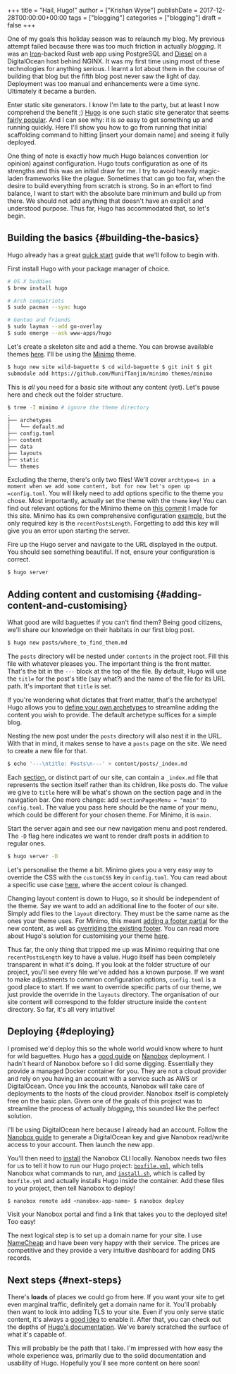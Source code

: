 +++
title = "Hail, Hugo!"
author = ["Krishan Wyse"]
publishDate = 2017-12-28T00:00:00+00:00
tags = ["blogging"]
categories = ["blogging"]
draft = false
+++

One of my goals this holiday season was to relaunch my blog. My previous attempt
failed because there was too much friction in actually _blogging_. It was an
[Iron](http://ironframework.io/)-backed Rust web app using PostgreSQL and [Diesel](http://diesel.rs/) on a DigitalOcean host
behind NGINX. It was my first time using most of these technologies for anything
serious. I learnt a lot about them in the course of building that blog but the
fifth blog post never saw the light of day.  Deployment was too manual and
enhancements were a time sync. Ultimately it became a burden.

Enter static site generators. I know I'm late to the party, but at least I now
comprehend the benefit ;) [Hugo](https://gohugo.io/) is one such static site generator that seems
[fairly popular](https://github.com/gohugoio/hugo/stargazers). And I can see why: it is _so_ easy to get something up and
running quickly.  Here I'll show you how to go from running that initial
scaffolding command to hitting [insert your domain name] and seeing it fully
deployed.

One thing of note is exactly how much Hugo balances convention (or opinion)
against configuration. Hugo touts configuration as one of its strengths and this
was an initial draw for me. I try to avoid heavily magic-laden frameworks like
the plague. Sometimes that can go too far, when the desire to build everything
from scratch is strong. So in an effort to find balance, I want to start with
the absolute bare minimum and build up from there. We should not add anything
that doesn't have an explicit and understood purpose. Thus far, Hugo has
accommodated that, so let's begin.


## Building the basics {#building-the-basics}

Hugo already has a great [quick start](https://gohugo.io/getting-started/quick-start/) guide that we'll follow to begin with.

First install Hugo with your package manager of choice.

```sh
# OS X buddies
$ brew install hugo

# Arch compatriots
$ sudo pacman --sync hugo

# Gentoo and friends
$ sudo layman --add go-overlay
$ sudo emerge --ask www-apps/hugo
```

Let's create a skeleton site and add a theme. You can browse available themes
[here](https://themes.gohugo.io/). I'll be using the
[Minimo](https://minimo.netlify.com/) theme.

```sh
$ hugo new site wild-baguette $ cd wild-baguette $ git init $ git
submodule add https://github.com/MunifTanjim/minimo themes/minimo
```

This is _all_ you need for a basic site without any content (yet). Let's pause
here and check out the folder structure.

```sh
$ tree -I minimo # ignore the theme directory
.
├── archetypes
│   └── default.md
├── config.toml
├── content
├── data
├── layouts
├── static
└── themes
```

Excluding the theme, there's only two files! We'll cover `archtype=s in a moment
when we add some content, but for now let's open up =config.toml`. You will
likely need to add options specific to the theme you chose. Most importantly,
actually set the theme with the `theme` key! You can find out relevant options
for the Minimo theme on [this commit](https://github.com/kwyse/personal-website/blob/b00c1f66a4a30f260347a8507d479f0c9fde36f9/config.toml) I made for this site. Minimo has its own
comprehensive configuration [example](https://themes.gohugo.io/theme/minimo/docs/example-config-toml/), but the only required key is the
`recentPostsLength`. Forgetting to add this key will give you an error upon
starting the server.

Fire up the Hugo server and navigate to the URL displayed in the output.  You
should see something beautiful. If not, ensure your configuration is correct.

```sh
$ hugo server
```


## Adding content and customising {#adding-content-and-customising}

What good are wild baguettes if you can't find them? Being good citizens, we'll
share our knowledge on their habitats in our first blog post.

```sh
$ hugo new posts/where_to_find_them.md
```

The `posts` directory will be nested under `contents` in the project root. Fill
this file with whatever pleases you. The important thing is the front
matter. That's the bit in the `---` block at the top of the file. By default,
Hugo will use the `title` for the post's title (say what?) and the name of the
file for its URL path. It's important that `title` is set.

If you're wondering what dictates that front matter, that's the archetype! Hugo
allows you to [define your own archetypes](https://gohugo.io/content-management/archetypes/) to streamline adding the content you
wish to provide. The default archetype suffices for a simple blog.

Nesting the new post under the `posts` directory will also nest it in the URL.
With that in mind, it makes sense to have a `posts` page on the site. We need to
create a new file for that.

```sh
$ echo '---\ntitle: Posts\n---' > content/posts/_index.md
```

Each [section](https://gohugo.io/content-management/sections/), or distinct part of our site, can contain a `_index.md` file that
represents the section itself rather than its children, like posts do.  The
value we give to `title` here will be what's shown on the section page and in
the navigation bar. One more change: add `sectionPagesMenu = "main"` to
`config.toml`. The value you pass here should be the name of your menu, which
could be different for your chosen theme. For Minimo, it is `main`.

Start the server again and see our new navigation menu and post rendered. The
`-D` flag here indicates we want to render draft posts in addition to regular
ones.

```sh
$ hugo server -D
```

Let's personalise the theme a bit. Minimo gives you a very easy way to override
the CSS with the `customCSS` key in `config.toml`. You can read about a specific
use case [here](https://discourse.gohugo.io/t/minimo-css-customization/7173/4), where the accent colour is changed.

Changing layout content is down to Hugo, so it should be independent of the
theme. Say we want to add an additional line to the footer of our site. Simply
add files to the `layout` directory. They must be the same name as the ones your
theme uses. For Minimo, this meant [adding a footer partial](https://github.com/kwyse/personal-website/blob/41e3702fa15589739e22f64870acb9c19e9a7322/layouts/partials/footer/attribution.html) for the new content,
as well as [overriding the existing footer](https://github.com/kwyse/personal-website/blob/41e3702fa15589739e22f64870acb9c19e9a7322/layouts/partials/footer.html). You can read more about Hugo's
solution for customising your theme [here](https://gohugo.io/themes/customizing/).

Thus far, the only thing that tripped me up was Minimo requiring that one
`recentPostsLength` key to have a value. Hugo itself has been completely
transparent in what it's doing. If you look at the folder structure of our
project, you'll see every file we've added has a known purpose. If we want to
make adjustments to common configuration options, `config.toml` is a good place
to start. If we want to override specific parts of our theme, we just provide
the override in the `layouts` directory. The organisation of our site content
will correspond to the folder structure inside the `content` directory. So far,
it's all very intuitive!


## Deploying {#deploying}

I promised we'd deploy this so the whole world would know where to hunt for wild
baguettes. Hugo has a [good guide](https://gohugo.io/hosting-and-deployment/deployment-with-nanobox/) on [Nanobox](https://nanobox.io/) deployment. I hadn't heard of
Nanobox before so I did some digging. Essentially they provide a managed Docker
container for you. They are not a cloud provider and rely on you having an
account with a service such as AWS or DigitalOcean.  Once you link the accounts,
Nanobox will take care of deployments to the hosts of the cloud
provider. Nanobox itself is completely free on the basic plan. Given one of the
goals of this project was to streamline the process of actually _blogging_, this
sounded like the perfect solution.

I'll be using DigitalOcean here because I already had an account. Follow the
[Nanobox guide](https://docs.nanobox.io/providers/hosting-accounts/digitalocean/) to generate a DigitalOcean key and give Nanobox read/write access
to your account. Then launch the new app.

You'll then need to [install](https://docs.nanobox.io/install/) the Nanobox CLI locally. Nanobox needs two files for
us to tell it how to run our Hugo project: [`boxfile.yml`](https://github.com/kwyse/personal-website/blob/65791863bff9abfd4c6e430ca38d601c90d9b61c/boxfile.yml), which tells Nanobox
what commands to run, and [`install.sh`](https://github.com/kwyse/personal-website/blob/65791863bff9abfd4c6e430ca38d601c90d9b61c/install.sh), which is called by `boxfile.yml` and
actually installs Hugo inside the container. Add these files to your project,
then tell Nanobox to deploy!

```sh
$ nanobox remote add <nanobox-app-name> $ nanobox deploy
```

Visit your Nanobox portal and find a link that takes you to the deployed site!
Too easy!

The next logical step is to set up a domain name for your site. I use [NameCheap](https://www.namecheap.com/)
and have been very happy with their service. The prices are competitive and they
provide a very intuitive dashboard for adding DNS records.


## Next steps {#next-steps}

There's **loads** of places we could go from here. If you want your site to get
even marginal traffic, definitely get a domain name for it.  You'll probably
then want to look into adding TLS to your site. Even if you only serve static
content, it's always a [good idea](https://security.stackexchange.com/questions/142496/which-security-measures-make-sense-for-a-static-web-site) to enable it. After that, you can check out the
depths of [Hugo's documentation](https://gohugo.io/documentation/). We've barely scratched the surface of what it's
capable of.

This will probably be the path that I take. I'm impressed with how easy the
whole experience was, primarily due to the solid documentation and usability of
Hugo. Hopefully you'll see more content on here soon!